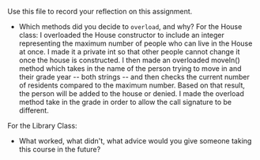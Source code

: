 Use this file to record your reflection on this assignment.

- Which methods did you decide to `overload`, and why?
For the House class:
    I overloaded the House constructor to include an integer representing the maximum number of people who can live in the House at once. I made it a private int so that other people cannot change it once the house is constructed. I then made an overloaded moveIn() method which takes in the name of the person trying to move in and their grade year -- both strings -- and then checks the current number of residents compared to the maximum number. Based on that result, the person will be added to the house or denied. I made the overload method take in the grade in order to allow the call signature to be different. 

For the Library Class:


- What worked, what didn't, what advice would you give someone taking this course in the future?
